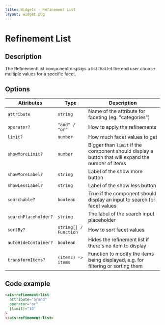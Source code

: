 ```yaml
---
title: Widgets - Refinement List
layout: widget.pug
---
```


# Refinement List

## Description

The RefinementList component displays a list that let the end user choose multiple values for a specific facet.

## Options

| Attributes           | Type                     | Description
| -                    | -                        | -
| `attribute`          | `string`                 | Name of the attribute for faceting (eg. "categories")
| `operator?`          | `"and" / "or"`           | How to apply the refinements
| `limit?`             | `number`                 | How much facet values to get
| `showMoreLimit?`     | `number`                 | Bigger than `limit` if the component should display a button that will expand the number of items
| `showMoreLabel?`     | `string`                 | Label of the show more button
| `showLessLabel?`     | `string`                 | Label of the show less button
| `searchable?`        | `boolean`                | True if the component should display an input to search for facet values
| `searchPlaceholder?` | `string`                 | The label of the search input placeholder
| `sortBy?`            | `string[] / Function`    | How to sort facet values
| `autoHideContainer?` | `boolean`                | Hides the refinement list if there's no item to display
| `transformItems?`    | `(items) => items`       | Function to modify the items being displayed, e.g. for filtering or sorting them

## Code example

```html
<ais-refinement-list
  attribute="brand"
  operator="or"
  [limit]="10"
>
</ais-refinement-list>
```
